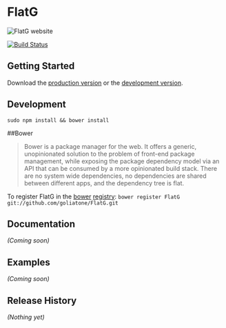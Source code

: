 # FlatG
![FlatG website](https://raw.github.com/goliatone/flatg-website/master/app/assets/images/flat-g-logo-128.png)

[![Build Status](https://secure.travis-ci.org/goliatone/FlatG.png)](http://travis-ci.org/goliatone/FlatG)

## Getting Started
Download the [production version][min] or the [development version][max].

[min]: https://raw.github.com/goliatone/flatg-website/master/dist/FlatG.min.js
[max]: https://raw.github.com/goliatone/flatg-website/master/dist/FlatG.js

## Development
`sudo npm install && bower install`

##Bower
>Bower is a package manager for the web. It offers a generic, unopinionated solution to the problem of front-end package management, while exposing the package dependency model via an API that can be consumed by a more opinionated build stack. There are no system wide dependencies, no dependencies are shared between different apps, and the dependency tree is flat.

To register FlatG in the [bower](http://bower.io/) [registry](http://sindresorhus.com/bower-components/):
`bower register FlatG git://github.com/goliatone/FlatG.git`


## Documentation
_(Coming soon)_

## Examples
_(Coming soon)_

## Release History
_(Nothing yet)_
